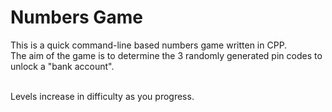 # Numbers Game 

This is a quick command-line based numbers game written in CPP.<br/>
The aim of the game is to determine the 3 randomly generated pin codes to unlock a "bank account". <br/><br/>

Levels increase in difficulty as you progress.

